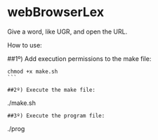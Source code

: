 # webBrowserLex
Give a word, like UGR, and open the URL.

How to use:

##1º) Add execution permissions to the make file:
````
chmod +x make.sh
```

##2º) Execute the make file:
````
./make.sh
````
##3º) Execute the program file:
````
./prog
```